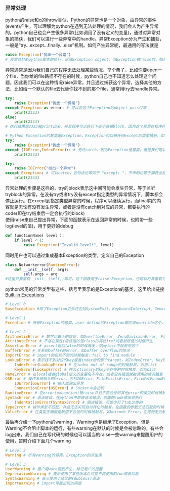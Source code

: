 ### 异常处理
python的raise和c的throw类似，Python的异常也是一个对象，由异常的事件(event)产生，可以理解为python在遇到无法处理的情况，我们会人为产生异常的。python自己也会产生很多异常(比如调用了没有定义的变量)，通过对异常对象的捕获，我们可以进行一些异常中的handle。异常Exception分为产生和捕获，一般是“try...except...finally...else”机制。如何产生异常呢，最通用的写法就是
```python
raise Exception("抛出一个异常")
# 异常会打断python脚本的执行，返货Exception object，当Exception被raise时，如果没有try except，后面所有的code都会被block
```
异常通常是因为我们自己的程序无法处理某些情况，举个栗子，比如你要open一个file，当你给的file路径不存在的时候，python自己也不知道怎么处理这个问题，因此我们可以在这种情况raise异常，并且通过捕获这个异常，选择其他的方法，比如给一个默认的file去代替你找不到的那个file，通常用try去handle异常。
```python
try:
    raise Exception("抛出一个异常")
except Exception as error: # 可以将这个Exception的object pass过来
    print(2333) 
else:
    print(2334)
# 执行结果是2333被print出来，并且程序可以执行下去不会被block，因为这个异常在程序内部被handle了。

# Python Exception的基类是Exception，Exception可以被任何except的类型捕获，如果捕获Exception，即可捕获任何抛出的异常，比如
try:
    raise Exception("抛出一个异常")
except (IOError,IndexError):: # 无法catch，因为Exception是基类，但是我们可以用tuple()来表示catch多个Exception
    print(2333)

try:
    raise IOError("抛出一个异常")
except Exception: # 可以catch，这句话也等同于 "except: "，不申明也等于捕获全部
    print(2333)
```
异常处理的步骤是这样的，try的block表示这中间可能会发生异常，等于监听tryblock的异常，在没有try或者try没有except指定类型的异常情况下，脚本都会停止运行。在except到指定类型异常的时候，程序可以继续运行，而final内的内容就是无论有没有发生异常，或者是没有catch到对应的异常，都要执行的code(即在try结束后一定会执行的block)<br/>
使用raise来自己提出异常，下面的函数表示在返回异常的时候，也附带一些log(level的值)，用于更好的debug
```python
def functionName( level ):
    if level < 1:
        raise Exception("Invalid level!", level)
```
同时用户也可以通过集成基本Exception的类型，定义自己的Exception
```python
class Networkerror(RuntimeError):
    def __init__(self, arg):
        self.args = arg
#这里只要重载__init__(self,)即可，这个函数用于raise Exception，也可以将其重载为多个input参数的形式
```
python常见的异常类型有这些，括号里表示的是Exception的基类，这里给出链接<a href="https://docs.python.org/3.4/library/exceptions.html">Built-in Exceptions</a>
```python
# Level 0
BaseException #除了Exception之外还包括SystemExit，KeyboardInterrupt，GeneratorExit，表示程序运行之外的Exception

# Level 1
Exception # 所有Exception的基类，user define的Exception都应该override这个，或者他的派生类

# Level 2
ArithmeticError # 数学运算上的错误，如OverflowError, ZeroDivisionError, FloatingPointError
AttributeError # 不存在属性(应该指的是class的属性)ref或者被赋值的时候产生
AssertionError # assert返回false的时候触发，如pytest中就是用这个
BufferError # 关系到buffer的error，如buffer overflow的情况
ImportError # import的包找不到的时候触发，fail to find module
LookupError # 表示找不到对应的key或者index给的那个target，如IndexError, KeyError
    IndexError(LookupError) # 在index out of range的时候触发，对应list
    KeyError(LookupError) # 在dictionary的key不存在的时候触发，对应dict
NameError # 在local或者global定义的变量名不存在，或者没有赋值就被调用的情况触发
OSError # 操作系统相关的error，包括IOError，FileExistsError，FileNotFoundError，PermissionError，TimeoutError
    IOError(OSError) # 输入或输出异常
    ConnectionError(OSError) # Socket中会出现
RuntimeError # 在error(exception)被raise并且不符合任何其他error的类型时候被触发
SyntaxError # 语法错误，在python中即使语法错误，前面的code依旧会执行
    IndentationError(SyntaxError) # 缩进错误，可能少打了tab之类的
TypeError # 操作类型不匹配，并且无法实现自动转化时触发，在函数的参数无法匹配的时候也会产生TypeError
ValueError # 在类型正确但是数值不合适的时候被触发，如Unicode Error，在得到无法解码的时候触发
```
最后再介绍一下python的warning，Warning也是继承了Exception，但是Warning不会阻止脚本的运行，有些warning在默认的时候是会被忽略的，有些会log出来，我们自己在写代码的时候也可以适当的raise一些warning来提醒用户的使用，暂时介绍下面几个warning
```python
# Level 2
Warning # 所有warning的基类，Exception的派生类

# Level 3
UserWarning # 用户用warn函数产生，标记用户的提醒
DeprecationWarning # 表示使用了某些版本后可能不再使用的fun或者功能
SyntaxWarning # 表示使用了歧义的(dubious)语法
ImportWarning # import可能出现的问题
```



